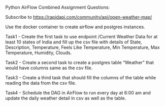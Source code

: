 Python AirFlow Combined Assignment Questions:

Subscribe to https://rapidapi.com/community/api/open-weather-map/

Use the docker container to create airflow and postgres instances.

Task1 - Create the first task to use endpoint /Current Weather Data for at least 10 states of India and fill up the csv file with details of 
State, Description, Temperature, Feels Like Temperature, Min Temperature, Max Temperature, Humidity, Clouds.

Task2 - Create a second task to create a postgres table “Weather” that would have columns same as the csv file.

Task3 - Create a third task that should fill the columns of the table while reading the data from the csv file.

Task4 - Schedule the DAG in AirFlow to run every day at 6:00 am and update the daily weather detail in csv as well as the table.
